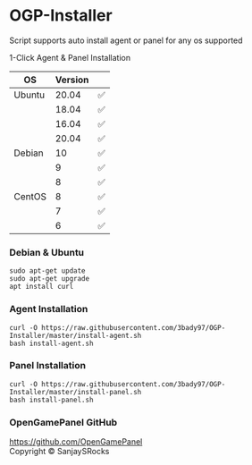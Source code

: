 # OGP-Installer

Script supports auto install agent or panel for any os supported


1-Click Agent & Panel Installation

| OS     | Version |   |
|--------|---------|---|
| Ubuntu | 20.04   | ✅ |
|        | 18.04   | ✅ |
|  	 | 16.04   | ✅ |
|        | 20.04   | ✅ |
| Debian | 10      | ✅ |
|        | 9       | ✅ |
| 	 | 8       | ✅ |
| CentOS | 8      | ✅ |
|        | 7       | ✅ |
| 	 | 6       | ✅ |

### Debian & Ubuntu
    sudo apt-get update
    sudo apt-get upgrade
    apt install curl


### Agent Installation 
	
    curl -O https://raw.githubusercontent.com/3bady97/OGP-Installer/master/install-agent.sh
    bash install-agent.sh
    
### Panel Installation

    curl -O https://raw.githubusercontent.com/3bady97/OGP-Installer/master/install-panel.sh
    bash install-panel.sh
    
    

### OpenGamePanel GitHub
   https://github.com/OpenGamePanel<br>
   Copyright © SanjaySRocks
